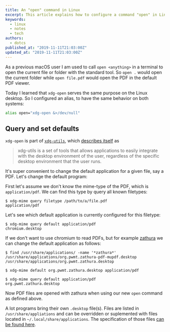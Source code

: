 ```yaml
---
title: An "open" command in Linux
excerpt: This article explains how to configure a command "open" in Linux that behaves similar to the command that macOS provides.
keywords:
  - linux
  - notes
  - tech
authors:
  - dotcs
published_at: "2019-11-11T21:03:00Z"
updated_at: "2019-11-11T21:03:00Z"
---
```


As a previous macOS user I am used to call `open <anything>` in a terminal to open the current file or folder with the standard tool.
So `open .` would open the current folder while `open file.pdf` would open the PDF in the default PDF viewer.

Today I learned that `xdg-open` serves the same purpose on the Linux desktop. So I configured an alias, to have the same behavior on both systems: 

```bash
alias open="xdg-open &>/dev/null"
```

## Query and set defaults

`xdg-open` is part of [`xdg-utils`][archwiki-xdg-utils], which [describes itself][freedesktop-xdg-utils] as

> xdg-utils is a set of tools that allows applications to easily integrate with the desktop environment of the user, regardless of the specific desktop environment that the user runs.

It's super convenient to change the default application for a given file, say a PDF.
Let's change the default program:

First let's assume we don't know the mime-type of the PDF, which is `application/pdf`.
We can find this type by query all known filetypes:

```console
$ xdg-mime query filetype /path/to/a/file.pdf 
application/pdf
```

Let's see which default application is currently configured for this filetype:

```console
$ xdg-mime query default application/pdf
chromium.desktop
```

If we don't want to use chromium to read PDFs, but for example [zathura] we can change the default application as follows:

```console
$ find /usr/share/applications/ -name '*zathura*'
/usr/share/applications/org.pwmt.zathura-pdf-mupdf.desktop
/usr/share/applications/org.pwmt.zathura.desktop

$ xdg-mime default org.pwmt.zathura.desktop application/pdf

$ xdg-mime query default application/pdf
org.pwmt.zathura.desktop
```

Now PDF files are opened with zathura when using our new `open` command as defined above.

A lot programs bring their own `.desktop` file(s). Files are listed in `/usr/share/appliations` and can be overridden or suplemented with files located in `~/.local/share/applications`. The specification of those files [can be found here][freedesktop-desktop-entry].


[archwiki-xdg-utils]: https://wiki.archlinux.org/index.php/Xdg-utils
[freedesktop-xdg-utils]: https://freedesktop.org/wiki/Software/xdg-utils/
[zathura]: https://pwmt.org/projects/zathura/
[freedesktop-desktop-entry]: https://specifications.freedesktop.org/desktop-entry-spec/desktop-entry-spec-latest.html#recognized-keys
